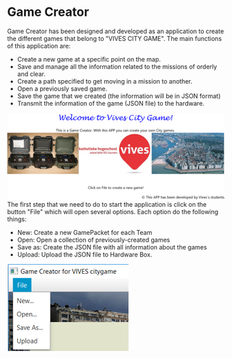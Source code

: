 # Game Creator

Game Creator has been designed and developed as an application to create the different games that belong to "VIVES CITY GAME". The main functions of this application are:

* Create a new game at a specific point on the map.
* Save and manage all the information related to the missions of orderly and clear.
* Create a path specified to get moving in a mission to another.
* Open a previously saved game.
* Save the game that we created \(the information will be in JSON format\)
* Transmit the information of the game \(JSON file\) to the hardware.

![](/assets/WelcomScene.png)The first step that we need to do to start the application is click on the button "File" which will open several options. Each option do the following things:

* New: Create a new GamePacket for each Team
* Open: Open a collection of previously-created games
* Save as: Create the JSON file with all information about the games
* Upload: Upload the JSON file to Hardware Box.

![](/assets/MenuOptions.png)



